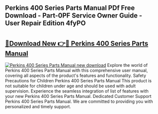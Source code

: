 ## Perkins 400 Series Parts Manual PDf Free Download - Part-0PF Service Owner Guide - User Repair Edition 4fyPO

# <h2><a href="http://cf19086.oget.top/?id=Perkins+400+Series+Parts+Manual">🔗Download New 👉🔴 Perkins 400 Series Parts Manual</a></h2>

[![Perkins 400 Series Parts Manual new download](https://i.imgur.com/5g1atiW.png)](http://cf19086.oget.top/?id=Perkins+400+Series+Parts+Manual)
Explore the world of Perkins 400 Series Parts Manual with this comprehensive user manual, covering all aspects of the product's features and functionality. Safety Precautions for Children Perkins 400 Series Parts Manual This product is not suitable for children under age and should be used with adult supervision. Experience the seamless integration of list of features with your new Perkins 400 Series Parts Manual. Dedicated Customer Support Perkins 400 Series Parts Manual. We are committed to providing you with personalized and timely support.

